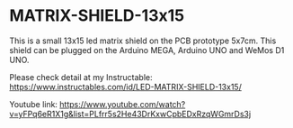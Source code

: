 # MATRIX-SHIELD-13x15

This is a small 13x15 led matrix shield on the PCB prototype 5x7cm. This shield can be plugged on the Arduino MEGA, Arduino UNO and WeMos D1 UNO.

Please check detail at my Instructable: https://www.instructables.com/id/LED-MATRIX-SHIELD-13x15/

Youtube link: https://www.youtube.com/watch?v=yFPq6eR1X1g&list=PLfrr5s2He43DrKxwCpbEDxRzqWGmrDs3j
